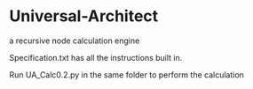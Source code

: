# Universal-Architect
a recursive node calculation engine

Specification.txt has all the instructions built in.

Run UA_Calc0.2.py in the same folder to perform the calculation
